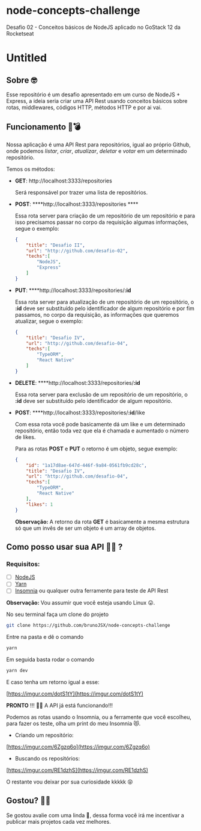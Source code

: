 # node-concepts-challenge
Desafio 02 - Conceitos básicos de NodeJS aplicado no GoStack 12 da Rocketseat

# Untitled

## Sobre 🤓

Esse repositório é um desafio apresentado em um curso de NodeJS + Express, a ideia seria criar uma API Rest usando conceitos básicos sobre rotas, middlewares, códigos HTTP, métodos HTTP e por ai vai.

## Funcionamento 🚀💣

 Nossa aplicação é uma API Rest para repositórios, igual ao próprio Github, onde podemos *listar*, *criar*, *atualizar*, *deletar* e *votar* em um determinado repositório.

Temos os métodos:

- **GET**: http://localhost:3333/repositories

    Será responsável por trazer uma lista de repositórios.

- **POST**: ****http://localhost:3333/repositories ****

    Essa rota server para criação de um repositório de um repositório e para isso precisamos passar no corpo da requisição algumas informações, segue o exemplo:

    ```json
    {
    	"title": "Desafio II",
    	"url": "http://github.com/desafio-02",
    	"techs":[
    		"NodeJS",
    		"Express"
    	]
    }
    ```

- **PUT**: ****http://localhost:3333/repositories/**:id**

    Essa rota server para atualização de um repositório de um repositório, o **:id** deve ser substituído pelo identificador de algum repositório e por fim passamos, no corpo da requisição, as informações que queremos atualizar, segue o exemplo:

    ```json
    {
    	"title": "Desafio IV",
    	"url": "http://github.com/desafio-04",
    	"techs":[
    		"TypeORM",
    		"React Native"
    	]
    }
    ```

- **DELETE**: ****http://localhost:3333/repositories/**:id**

    Essa rota server para exclusão de um repositório de um repositório, o **:id** deve ser substituído pelo identificador de algum repositório.

- **POST**: ****http://localhost:3333/repositories/**:id**/like

    Com essa rota você pode basicamente dá um like e um determinado repositório, então toda vez que ela é chamada e aumentado o número de likes.

    Para as rotas **POST** e **PUT** o retorno é um objeto, segue exemplo:

    ```json
    {
    	"id": "1a17d8ae-647d-446f-9a84-0561fb9cd28c",
    	"title": "Desafio IV",
    	"url": "http://github.com/desafio-04",
    	"techs":[
    		"TypeORM",
    		"React Native"
    	],
    	"likes": 1
    }
    ```

    **Observação:** A retorno da rota **GET** é basicamente a mesma estrutura só que um invês de ser um objeto é um array de objetos. 

## Como posso usar sua API 🔧🆙 ?

### Requisitos:

- [ ]  [NodeJS](https://nodejs.org/en/)
- [ ]  [Yarn](https://yarnpkg.com/)
- [ ]  [Insomnia](https://insomnia.rest/download/) ou qualquer outra ferramente para teste de API Rest

**Observação:** Vou assumir que você esteja usando Linux 😛. 

No seu terminal faça um clone do projeto

```bash
git clone https://github.com/brunoJSX/node-concepts-challenge
```

Entre na pasta e dê o comando

```bash
yarn
```

Em seguida basta rodar o comando

```bash
yarn dev
```

E caso tenha um retorno igual a esse:

[https://imgur.com/dotS1tY](https://imgur.com/dotS1tY)

**PRONTO** !!! 🚀💥 A API já está funcionando!!!

Podemos as rotas usando o Insomnia, ou a ferramente que você escolheu, para fazer os teste, olha um print do meu Insomnia 😻.

- Criando um repositório:

[https://imgur.com/6Zgzq6o](https://imgur.com/6Zgzq6o)

- Buscando os repositórios:

[https://imgur.com/RE1dzhS](https://imgur.com/RE1dzhS)

O restante vou deixar por sua curiosidade kkkkk 😝

## Gostou? 🥳🚀

Se gostou avalie com uma linda 🌟, dessa forma você irá me incentivar a publicar mais projetos cada vez melhores.
